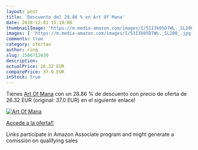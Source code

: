 ```yaml
---
layout: post
title: 'Descuento del 28.86 % en Art Of Mana'
date: 2020-12-01 15:10:08
thumbnailImage: 'https://m.media-amazon.com/images/I/51I3k05D7WL._SL200_.jpg'
images: [ 'https://m.media-amazon.com/images/I/51I3k05D7WL._SL200_.jpg' ]
comments: true
category: ofertas
author: ring
slug: 1506712630
description:
actualPrice: 26.32 EUR
comparePrice: 37.0 EUR
inStock: true
---
```


Tienes [Art Of Mana](https://www.amazon.es/dp/1506712630/?tag=tolees-21) con un 28.86 % de descuento con precio de oferta de 26.32 EUR (original: 37.0 EUR) en el siguiente enlace!

[![Art Of Mana](https://m.media-amazon.com/images/I/51I3k05D7WL._SL200_.jpg)](https://www.amazon.es/dp/1506712630/?tag=tolees-21)

[Accede a la oferta!!](https://www.amazon.es/dp/1506712630/?tag=tolees-21)

Links participate in Amazon Associate program and might generate a comission on qualifying sales


